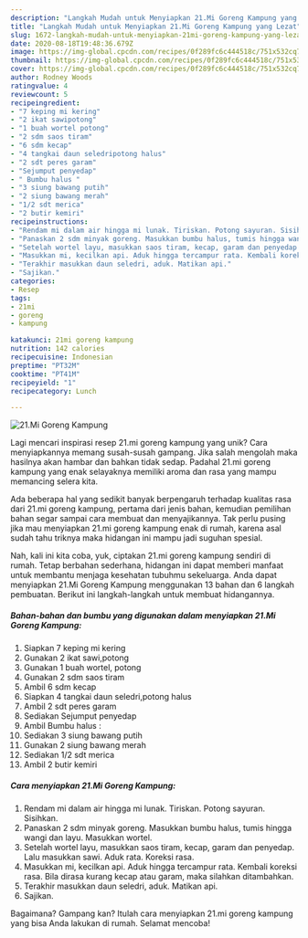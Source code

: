 ```yaml
---
description: "Langkah Mudah untuk Menyiapkan 21.Mi Goreng Kampung yang Lezat"
title: "Langkah Mudah untuk Menyiapkan 21.Mi Goreng Kampung yang Lezat"
slug: 1672-langkah-mudah-untuk-menyiapkan-21mi-goreng-kampung-yang-lezat
date: 2020-08-18T19:48:36.679Z
image: https://img-global.cpcdn.com/recipes/0f289fc6c444518c/751x532cq70/21mi-goreng-kampung-foto-resep-utama.jpg
thumbnail: https://img-global.cpcdn.com/recipes/0f289fc6c444518c/751x532cq70/21mi-goreng-kampung-foto-resep-utama.jpg
cover: https://img-global.cpcdn.com/recipes/0f289fc6c444518c/751x532cq70/21mi-goreng-kampung-foto-resep-utama.jpg
author: Rodney Woods
ratingvalue: 4
reviewcount: 5
recipeingredient:
- "7 keping mi kering"
- "2 ikat sawipotong"
- "1 buah wortel potong"
- "2 sdm saos tiram"
- "6 sdm kecap"
- "4 tangkai daun seledripotong halus"
- "2 sdt peres garam"
- "Sejumput penyedap"
- " Bumbu halus "
- "3 siung bawang putih"
- "2 siung bawang merah"
- "1/2 sdt merica"
- "2 butir kemiri"
recipeinstructions:
- "Rendam mi dalam air hingga mi lunak. Tiriskan. Potong sayuran. Sisihkan."
- "Panaskan 2 sdm minyak goreng. Masukkan bumbu halus, tumis hingga wangi dan layu. Masukkan wortel."
- "Setelah wortel layu, masukkan saos tiram, kecap, garam dan penyedap. Lalu masukkan sawi. Aduk rata. Koreksi rasa."
- "Masukkan mi, kecilkan api. Aduk hingga tercampur rata. Kembali koreksi rasa. Bila dirasa kurang kecap atau garam, maka silahkan ditambahkan."
- "Terakhir masukkan daun seledri, aduk. Matikan api."
- "Sajikan."
categories:
- Resep
tags:
- 21mi
- goreng
- kampung

katakunci: 21mi goreng kampung 
nutrition: 142 calories
recipecuisine: Indonesian
preptime: "PT32M"
cooktime: "PT41M"
recipeyield: "1"
recipecategory: Lunch

---
```



![21.Mi Goreng Kampung](https://img-global.cpcdn.com/recipes/0f289fc6c444518c/751x532cq70/21mi-goreng-kampung-foto-resep-utama.jpg)

Lagi mencari inspirasi resep 21.mi goreng kampung yang unik? Cara menyiapkannya memang susah-susah gampang. Jika salah mengolah maka hasilnya akan hambar dan bahkan tidak sedap. Padahal 21.mi goreng kampung yang enak selayaknya memiliki aroma dan rasa yang mampu memancing selera kita.



Ada beberapa hal yang sedikit banyak berpengaruh terhadap kualitas rasa dari 21.mi goreng kampung, pertama dari jenis bahan, kemudian pemilihan bahan segar sampai cara membuat dan menyajikannya. Tak perlu pusing jika mau menyiapkan 21.mi goreng kampung enak di rumah, karena asal sudah tahu triknya maka hidangan ini mampu jadi suguhan spesial.


Nah, kali ini kita coba, yuk, ciptakan 21.mi goreng kampung sendiri di rumah. Tetap berbahan sederhana, hidangan ini dapat memberi manfaat untuk membantu menjaga kesehatan tubuhmu sekeluarga. Anda dapat menyiapkan 21.Mi Goreng Kampung menggunakan 13 bahan dan 6 langkah pembuatan. Berikut ini langkah-langkah untuk membuat hidangannya.

<!--inarticleads1-->

##### Bahan-bahan dan bumbu yang digunakan dalam menyiapkan 21.Mi Goreng Kampung:

1. Siapkan 7 keping mi kering
1. Gunakan 2 ikat sawi,potong
1. Gunakan 1 buah wortel, potong
1. Gunakan 2 sdm saos tiram
1. Ambil 6 sdm kecap
1. Siapkan 4 tangkai daun seledri,potong halus
1. Ambil 2 sdt peres garam
1. Sediakan Sejumput penyedap
1. Ambil  Bumbu halus :
1. Sediakan 3 siung bawang putih
1. Gunakan 2 siung bawang merah
1. Sediakan 1/2 sdt merica
1. Ambil 2 butir kemiri




<!--inarticleads2-->

##### Cara menyiapkan 21.Mi Goreng Kampung:

1. Rendam mi dalam air hingga mi lunak. Tiriskan. Potong sayuran. Sisihkan.
1. Panaskan 2 sdm minyak goreng. Masukkan bumbu halus, tumis hingga wangi dan layu. Masukkan wortel.
1. Setelah wortel layu, masukkan saos tiram, kecap, garam dan penyedap. Lalu masukkan sawi. Aduk rata. Koreksi rasa.
1. Masukkan mi, kecilkan api. Aduk hingga tercampur rata. Kembali koreksi rasa. Bila dirasa kurang kecap atau garam, maka silahkan ditambahkan.
1. Terakhir masukkan daun seledri, aduk. Matikan api.
1. Sajikan.




Bagaimana? Gampang kan? Itulah cara menyiapkan 21.mi goreng kampung yang bisa Anda lakukan di rumah. Selamat mencoba!
